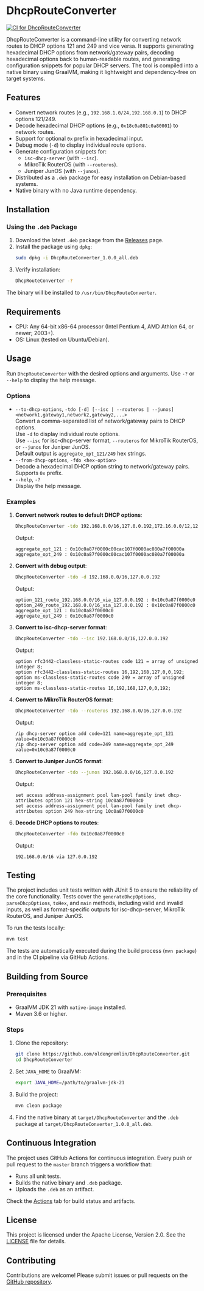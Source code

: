 # DhcpRouteConverter

[![CI for DhcpRouteConverter](https://github.com/oldengremlin/DhcpRouteConverter/actions/workflows/ci.yml/badge.svg)](https://github.com/oldengremlin/DhcpRouteConverter/actions/workflows/ci.yml)

DhcpRouteConverter is a command-line utility for converting network routes to DHCP options 121 and 249 and vice versa. It supports generating hexadecimal DHCP options from network/gateway pairs, decoding hexadecimal options back to human-readable routes, and generating configuration snippets for popular DHCP servers. The tool is compiled into a native binary using GraalVM, making it lightweight and dependency-free on target systems.

## Features

- Convert network routes (e.g., `192.168.1.0/24,192.168.0.1`) to DHCP options 121/249.
- Decode hexadecimal DHCP options (e.g., `0x18c0a801c0a80001`) to network routes.
- Support for optional `0x` prefix in hexadecimal input.
- Debug mode (`-d`) to display individual route options.
- Generate configuration snippets for:
  - `isc-dhcp-server` (with `--isc`).
  - MikroTik RouterOS (with `--routeros`).
  - Juniper JunOS (with `--junos`).
- Distributed as a `.deb` package for easy installation on Debian-based systems.
- Native binary with no Java runtime dependency.

## Installation

### Using the `.deb` Package

1. Download the latest `.deb` package from the [Releases](https://github.com/oldengremlin/DhcpRouteConverter/releases) page.
2. Install the package using `dpkg`:
   ```bash
   sudo dpkg -i DhcpRouteConverter_1.0.0_all.deb
   ```
3. Verify installation:
   ```bash
   DhcpRouteConverter -?
   ```

The binary will be installed to `/usr/bin/DhcpRouteConverter`.

## Requirements
- CPU: Any 64-bit x86-64 processor (Intel Pentium 4, AMD Athlon 64, or newer; 2003+).
- OS: Linux (tested on Ubuntu/Debian).

## Usage

Run `DhcpRouteConverter` with the desired options and arguments. Use `-?` or `--help` to display the help message.

### Options

- `--to-dhcp-options`, `-tdo [-d] [--isc | --routeros | --junos] <network1,gateway1,network2,gateway2,...>`  
  Convert a comma-separated list of network/gateway pairs to DHCP options.  
  Use `-d` to display individual route options.  
  Use `--isc` for isc-dhcp-server format, `--routeros` for MikroTik RouterOS, or `--junos` for Juniper JunOS.  
  Default output is `aggregate_opt_121/249` hex strings.
- `--from-dhcp-options`, `-fdo <hex-option>`  
  Decode a hexadecimal DHCP option string to network/gateway pairs. Supports `0x` prefix.
- `--help`, `-?`  
  Display the help message.

### Examples

1. **Convert network routes to default DHCP options**:
   ```bash
   DhcpRouteConverter -tdo 192.168.0.0/16,127.0.0.192,172.16.0.0/12,127.0.0.172,10.0.0.0/8,127.0.0.10
   ```
   Output:
   ```
   aggregate_opt_121 : 0x10c0a87f0000c00cac107f0000ac080a7f00000a
   aggregate_opt_249 : 0x10c0a87f0000c00cac107f0000ac080a7f00000a
   ```

2. **Convert with debug output**:
   ```bash
   DhcpRouteConverter -tdo -d 192.168.0.0/16,127.0.0.192
   ```
   Output:
   ```
   option_121_route_192.168.0.0/16_via_127.0.0.192 : 0x10c0a87f0000c0
   option_249_route_192.168.0.0/16_via_127.0.0.192 : 0x10c0a87f0000c0
   aggregate_opt_121 : 0x10c0a87f0000c0
   aggregate_opt_249 : 0x10c0a87f0000c0
   ```

3. **Convert to isc-dhcp-server format**:
   ```bash
   DhcpRouteConverter -tdo --isc 192.168.0.0/16,127.0.0.192
   ```
   Output:
   ```
   option rfc3442-classless-static-routes code 121 = array of unsigned integer 8;
   option rfc3442-classless-static-routes 16,192,168,127,0,0,192;
   option ms-classless-static-routes code 249 = array of unsigned integer 8;
   option ms-classless-static-routes 16,192,168,127,0,0,192;
   ```

4. **Convert to MikroTik RouterOS format**:
   ```bash
   DhcpRouteConverter -tdo --routeros 192.168.0.0/16,127.0.0.192
   ```
   Output:
   ```
   /ip dhcp-server option add code=121 name=aggregate_opt_121 value=0x10c0a87f0000c0
   /ip dhcp-server option add code=249 name=aggregate_opt_249 value=0x10c0a87f0000c0
   ```

5. **Convert to Juniper JunOS format**:
   ```bash
   DhcpRouteConverter -tdo --junos 192.168.0.0/16,127.0.0.192
   ```
   Output:
   ```
   set access address-assignment pool lan-pool family inet dhcp-attributes option 121 hex-string 10c0a87f0000c0
   set access address-assignment pool lan-pool family inet dhcp-attributes option 249 hex-string 10c0a87f0000c0
   ```

6. **Decode DHCP options to routes**:
   ```bash
   DhcpRouteConverter -fdo 0x10c0a87f0000c0
   ```
   Output:
   ```
   192.168.0.0/16 via 127.0.0.192
   ```

## Testing

The project includes unit tests written with JUnit 5 to ensure the reliability of the core functionality. Tests cover the `generateDhcpOptions`, `parseDhcpOptions`, `toHex`, and `main` methods, including valid and invalid inputs, as well as format-specific outputs for isc-dhcp-server, MikroTik RouterOS, and Juniper JunOS.

To run the tests locally:
```bash
mvn test
```

The tests are automatically executed during the build process (`mvn package`) and in the CI pipeline via GitHub Actions.

## Building from Source

### Prerequisites

- GraalVM JDK 21 with `native-image` installed.
- Maven 3.6 or higher.

### Steps

1. Clone the repository:
   ```bash
   git clone https://github.com/oldengremlin/DhcpRouteConverter.git
   cd DhcpRouteConverter
   ```

2. Set `JAVA_HOME` to GraalVM:
   ```bash
   export JAVA_HOME=/path/to/graalvm-jdk-21
   ```

3. Build the project:
   ```bash
   mvn clean package
   ```

4. Find the native binary at `target/DhcpRouteConverter` and the `.deb` package at `target/DhcpRouteConverter_1.0.0_all.deb`.

## Continuous Integration

The project uses GitHub Actions for continuous integration. Every push or pull request to the `master` branch triggers a workflow that:
- Runs all unit tests.
- Builds the native binary and `.deb` package.
- Uploads the `.deb` as an artifact.

Check the [Actions](https://github.com/oldengremlin/DhcpRouteConverter/actions) tab for build status and artifacts.

## License

This project is licensed under the Apache License, Version 2.0. See the [LICENSE](LICENSE) file for details.

## Contributing

Contributions are welcome! Please submit issues or pull requests on the [GitHub repository](https://github.com/oldengremlin/DhcpRouteConverter).